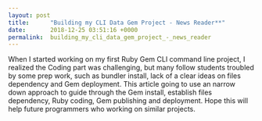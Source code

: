 ```yaml
---
layout: post
title:      "Building my CLI Data Gem Project - News Reader**"
date:       2018-12-25 03:51:16 +0000
permalink:  building_my_cli_data_gem_project_-_news_reader
---
```



When I started working on my first Ruby Gem CLI command line project, I realized the Coding part was challenging, but many follow students troubled by some prep work,  such as bundler install, lack of a clear ideas on files dependency and Gem deployment. This article going to use an narrow down approach to guide through the Gem install, establish files dependency, Ruby coding, Gem publishing and deployment. Hope this will help future programmers who working on similar projects. 
